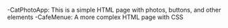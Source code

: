 -CatPhotoApp: This is a simple HTML page with photos, buttons, and other elements
-CafeMenue: A more complex HTML page with CSS
